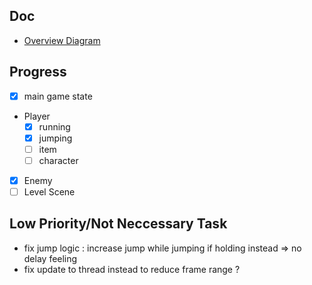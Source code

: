 ## Doc
- [Overview Diagram](https://www.lucidchart.com/invitations/accept/9b67298b-53b3-4a22-b0aa-23e574db00b3)

## Progress
- [x] main game state
- Player
   - [x] running
   - [x] jumping
   - [ ] item
   - [ ] character
- [x] Enemy
- [ ] Level Scene

## Low Priority/Not Neccessary Task
- fix jump logic : increase jump while jumping if holding instead => no delay feeling
- fix update to thread instead to reduce frame range ?
